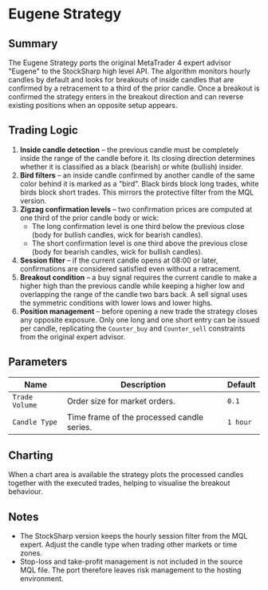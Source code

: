 # Eugene Strategy

## Summary

The Eugene Strategy ports the original MetaTrader 4 expert advisor "Eugene" to the StockSharp high level API. The algorithm monitors hourly candles by default and looks for breakouts of inside candles that are confirmed by a retracement to a third of the prior candle. Once a breakout is confirmed the strategy enters in the breakout direction and can reverse existing positions when an opposite setup appears.

## Trading Logic

1. **Inside candle detection** – the previous candle must be completely inside the range of the candle before it. Its closing direction determines whether it is classified as a black (bearish) or white (bullish) insider.
2. **Bird filters** – an inside candle confirmed by another candle of the same color behind it is marked as a "bird". Black birds block long trades, white birds block short trades. This mirrors the protective filter from the MQL version.
3. **Zigzag confirmation levels** – two confirmation prices are computed at one third of the prior candle body or wick:
   - The long confirmation level is one third below the previous close (body for bullish candles, wick for bearish candles).
   - The short confirmation level is one third above the previous close (body for bearish candles, wick for bullish candles).
4. **Session filter** – if the current candle opens at 08:00 or later, confirmations are considered satisfied even without a retracement.
5. **Breakout condition** – a buy signal requires the current candle to make a higher high than the previous candle while keeping a higher low and overlapping the range of the candle two bars back. A sell signal uses the symmetric conditions with lower lows and lower highs.
6. **Position management** – before opening a new trade the strategy closes any opposite exposure. Only one long and one short entry can be issued per candle, replicating the `Counter_buy` and `Counter_sell` constraints from the original expert advisor.

## Parameters

| Name | Description | Default |
| --- | --- | --- |
| `Trade Volume` | Order size for market orders. | `0.1` |
| `Candle Type` | Time frame of the processed candle series. | `1 hour` |

## Charting

When a chart area is available the strategy plots the processed candles together with the executed trades, helping to visualise the breakout behaviour.

## Notes

- The StockSharp version keeps the hourly session filter from the MQL expert. Adjust the candle type when trading other markets or time zones.
- Stop-loss and take-profit management is not included in the source MQL file. The port therefore leaves risk management to the hosting environment.
